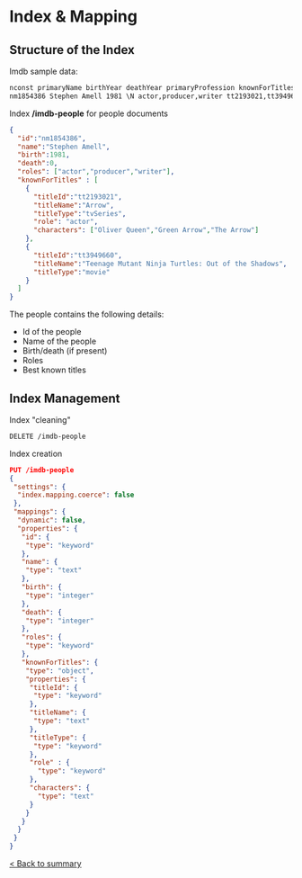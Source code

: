 # Index & Mapping

## Structure of the Index

Imdb sample data:


```txt
nconst primaryName birthYear deathYear primaryProfession knownForTitles
nm1854386 Stephen Amell 1981 \N actor,producer,writer tt2193021,tt3949660
```

Index __/imdb-people__ for people documents

```JSON
{
  "id":"nm1854386",
  "name":"Stephen Amell",
  "birth":1981,
  "death":0,
  "roles": ["actor","producer","writer"],
  "knownForTitles" : [
    {
      "titleId":"tt2193021",
      "titleName":"Arrow",
      "titleType":"tvSeries",
      "role": "actor",
      "characters": ["Oliver Queen","Green Arrow","The Arrow"]
    },
    {
      "titleId":"tt3949660",
      "titleName":"Teenage Mutant Ninja Turtles: Out of the Shadows",
      "titleType":"movie"
    }
  ]  
}
```

The people contains the following details:

- Id of the people
- Name of the people
- Birth/death (if present)
- Roles
- Best known titles

## Index Management

Index "cleaning"

```REST
DELETE /imdb-people
```

Index creation

```JSON
PUT /imdb-people
{
 "settings": {
  "index.mapping.coerce": false
 },
 "mappings": {
  "dynamic": false,
  "properties": {
   "id": {
    "type": "keyword"
   },
   "name": {
    "type": "text"
   },
   "birth": {
    "type": "integer"
   },
   "death": {
    "type": "integer"
   },
   "roles": {
    "type": "keyword"
   },
   "knownForTitles": {
    "type": "object",
    "properties": {
     "titleId": {
      "type": "keyword"
     },
     "titleName": {
      "type": "text"
     },
     "titleType": {
      "type": "keyword"
     },
     "role" : {
       "type": "keyword"
     },
     "characters": {
       "type": "text"
     }
    }
   }
  }
 }
}
```

[&lt; Back to summary](IMDB_Sample.md)
